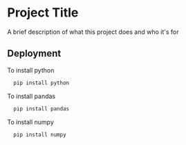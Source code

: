 
# Project Title

A brief description of what this project does and who it's for


## Deployment

To install python

```bash
  pip install python
```
To install pandas
```bash
  pip install pandas
```
To install numpy
```bash
  pip install numpy
```

